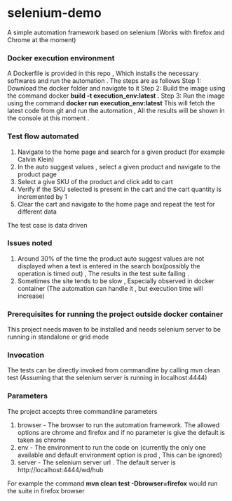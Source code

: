 # selenium-demo
A simple automation framework based on selenium (Works with firefox and Chrome at the moment) 

### Docker execution environment 
A Dockerfile is provided in this repo , Which installs the necessary softwares and run the automation . 
The steps are as follows 
Step 1: Download the docker folder and navigate to it 
Step 2: Build the image using the command docker **build -t execution_env:latest .**
Step 3: Run the image using the command **docker run execution_env:latest**
This will fetch the latest code from git and run the automation , All the results will be shown in the console at this moment . 


### Test flow automated
1. Navigate to the home page and search for a given product (for example Calvin Klein) 
2. In the auto suggest values , select a given product and navigate to the product page 
3. Select a give SKU of the product and click add to cart 
4. Verify if the SKU selected is present in the cart and the cart quantity is incremented by 1 
5. Clear the cart and navigate to the home page and repeat the test for different data 

The test case is data driven 

### Issues noted 
1. Around 30% of the time the product auto suggest values are not displayed when a text is entered in the search box(possibly the operation is timed out) , The results in the test suite failing .
2. Sometimes the site tends to be slow , Especially observed in docker container (The automation can handle it , but execution time will increase) 


### Prerequisites for running the project outside docker container 
This project needs maven to be installed and needs selenium server to be running in standalone or grid mode 

### Invocation 
The tests can be directly invoked from commandline by calling mvn clean test (Assuming that the selenium server is running in localhost:4444) 

### Parameters
The project accepts three commandline parameters 
1. browser - The browser to run the automation framework. The allowed options are chrome and firefox and if no parameter is give the default is taken as chrome 
2. env - The environment to run the code on (currently the only one available and default environment option is prod , This can be ignored) 
3. server - The selenium server url . The default server is http://localhost:4444/wd/hub

For example the command **mvn clean test -Dbrowser=firefox** would run the suite in firefox browser 




